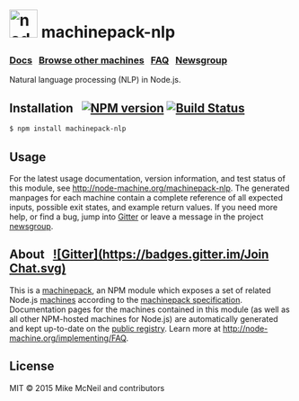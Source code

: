<h1>
  <a href="http://node-machine.org" title="Node-Machine public registry"><img alt="node-machine logo" title="Node-Machine Project" src="http://node-machine.org/images/machine-anthropomorph-for-white-bg.png" width="50" /></a>
  machinepack-nlp
</h1>

### [Docs](http://node-machine.org/machinepack-nlp) &nbsp; [Browse other machines](http://node-machine.org/machinepacks) &nbsp;  [FAQ](http://node-machine.org/implementing/FAQ)  &nbsp;  [Newsgroup](https://groups.google.com/forum/?hl=en#!forum/node-machine)

Natural language processing (NLP) in Node.js.


## Installation &nbsp; [![NPM version](https://badge.fury.io/js/machinepack-nlp.svg)](http://badge.fury.io/js/machinepack-nlp) [![Build Status](https://travis-ci.org/treelinehq/machinepack-nlp.png?branch=master)](https://travis-ci.org/treelinehq/machinepack-nlp)

```sh
$ npm install machinepack-nlp
```

## Usage

For the latest usage documentation, version information, and test status of this module, see <a href="http://node-machine.org/machinepack-nlp" title="Natural language processing (NLP) in Node.js. (for node.js)">http://node-machine.org/machinepack-nlp</a>.  The generated manpages for each machine contain a complete reference of all expected inputs, possible exit states, and example return values.  If you need more help, or find a bug, jump into [Gitter](https://gitter.im/node-machine/general) or leave a message in the project [newsgroup](https://groups.google.com/forum/?hl=en#!forum/node-machine).

## About  &nbsp; [![Gitter](https://badges.gitter.im/Join Chat.svg)](https://gitter.im/node-machine/general?utm_source=badge&utm_medium=badge&utm_campaign=pr-badge&utm_content=badge)

This is a [machinepack](http://node-machine.org/machinepacks), an NPM module which exposes a set of related Node.js [machines](http://node-machine.org/spec/machine) according to the [machinepack specification](http://node-machine.org/spec/machinepack).
Documentation pages for the machines contained in this module (as well as all other NPM-hosted machines for Node.js) are automatically generated and kept up-to-date on the <a href="http://node-machine.org" title="Public machine registry for Node.js">public registry</a>.
Learn more at <a href="http://node-machine.org/implementing/FAQ" title="Machine Project FAQ (for implementors)">http://node-machine.org/implementing/FAQ</a>.

## License

MIT &copy; 2015 Mike McNeil and contributors

